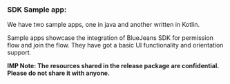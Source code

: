 ### SDK Sample app:
We have two sample apps, one in java and another written in Kotlin.

Sample apps showcase the integration of BlueJeans SDK for permission flow and join the flow. They have got a basic UI functionality and orientation support.

**IMP Note: The resources shared in the release package are confidential. Please do not share it with anyone.**
